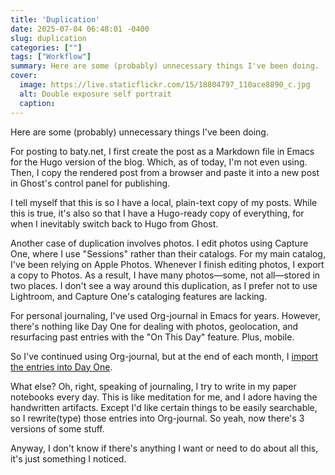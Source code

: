 ```yaml
---
title: 'Duplication'
date: 2025-07-04 06:48:01 -0400
slug: duplication
categories: [""]
tags: ["Workflow"]
summary: Here are some (probably) unnecessary things I've been doing.
cover: 
  image: https://live.staticflickr.com/15/18804797_110ace8890_c.jpg
  alt: Double exposure self portrait
  caption: 
---
```


Here are some (probably) unnecessary things I've been doing.

For posting to baty.net, I first create the post as a Markdown file in Emacs for the Hugo version of the blog. Which, as of today, I'm not even using. Then, I copy the rendered post from a browser and paste it into a new post in Ghost's control panel for publishing.

I tell myself that this is so I have a local, plain-text copy of my posts. While this is true, it's also so that I have a Hugo-ready copy of everything, for when I inevitably switch back to Hugo from Ghost.

Another case of duplication involves photos. I edit photos using Capture One, where I use "Sessions" rather than their catalogs. For my main catalog, I've been relying on Apple Photos. Whenever I finish editing photos, I export a copy to Photos. As a result, I have many photos—some, not all—stored in two places. I don't see a way around this duplication, as I prefer not to use Lightroom, and Capture One's cataloging features are lacking.

For personal journaling, I've used Org-journal in Emacs for years. However, there's nothing like Day One for dealing with photos, geolocation, and resurfacing past entries with the "On This Day" feature. Plus, mobile.

So I've continued using Org-journal, but at the end of each month, I [import the entries into Day One](/posts/2025/06/importing-org-journal-to-day-one/).

What else? Oh, right, speaking of journaling, I try to write in my paper notebooks every day. This is like meditation for me, and I adore having the handwritten artifacts. Except I'd like certain things to be easily searchable, so I rewrite(type) those entries into Org-journal. So yeah, now there's 3 versions of some stuff.

Anyway, I don't know if there's anything I want or need to do about all this, it's just something I noticed.


